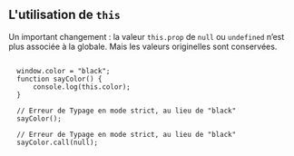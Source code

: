 ## L'utilisation de `this`


Un important changement : la valeur `this.prop` de `null` ou `undefined` n’est plus associée à la globale. Mais les valeurs originelles sont conservées.



<pre><code>
  window.color = "black";
  function sayColor() {
      console.log(this.color);
  }

  // Erreur de Typage en mode strict, au lieu de "black"
  sayColor();

  // Erreur de Typage en mode strict, au lieu de "black"
  sayColor.call(null);
</code></pre>

